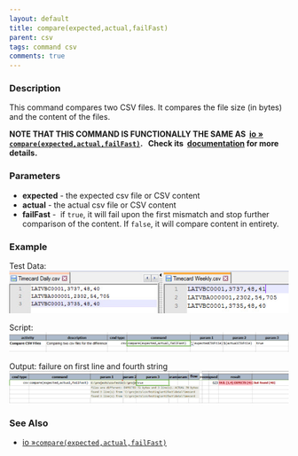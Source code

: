```yaml
---
layout: default
title: compare(expected,actual,failFast)
parent: csv
tags: command csv
comments: true
---
```



### Description
This command compares two CSV files. It compares the file size (in bytes) and the content of the files. 

**NOTE THAT THIS COMMAND IS FUNCTIONALLY THE SAME AS 
[io &raquo; `compare(expected,actual,failFast)`](../io/compare(expected,actual,failFast)).   Check its 
[documentation](../io/compare(expected,actual,failFast)) for more details.**


### Parameters
- **expected** - the expected csv file or CSV content
- **actual** \- the actual csv file or CSV content
- **failFast** \-  if `true`, it will fail upon the first mismatch and stop further comparison of the content. 
  If `false`, it will compare content in entirety.


### Example
Test Data:<br/>
![data](image/compare_01.png)

Script:<br/>
![script](image/compare_02.png)

Output: failure on first line and fourth string
![output](image/compare_03.png)


### See Also
- [io &raquo;`compare(expected,actual,failFast)`](../io/compare(expected,actual,failFast))

